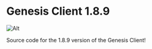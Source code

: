 # Genesis Client 1.8.9

![Alt](https://repobeats.axiom.co/api/embed/35993ec06f882f0367dfd4ad4a83ec47cced7875.svg "Repobeats analytics image")

Source code for the 1.8.9 version of the Genesis Client!
